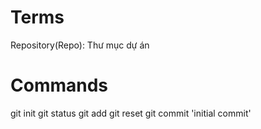 # Terms


Repository(Repo): Thư mục dự án

# Commands

git init
git status
git add
git reset
git commit 'initial commit'
